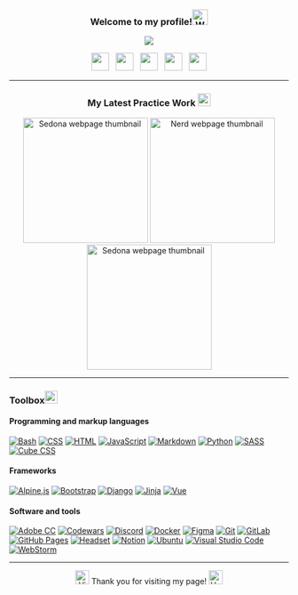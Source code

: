 <h3 align="center">Welcome to my profile!<img src="https://raw.githubusercontent.com/Tarikul-Islam-Anik/Animated-Fluent-Emojis/master/Emojis/Hand%20gestures/Waving%20Hand.png" alt="Waving Hand" width="28"></h3>

<!-- Typing SVG by DenverCoder1 - https://github.com/DenverCoder1/readme-typing-svg -->

<!-- <p align="center">
  <img src="https://readme-typing-svg.demolab.com?font=Fira+Code&size=17&pause=1000&center=true&vCenter=true&color=DEDEDE&background=0b0c10&width=235&lines=Front-end+web+developer;Design+experience+6y.;Always+learning" alt="Typing SVG">
 </p> -->
  
 <!-- Social icons section -->

 <p align="center">
   <a href="https://www.behance.net/dgherastovschi">
   <img src="https://www.codewars.com/users/gherbetto/badges/large" /></a>
 </p>
  
 <p align="center">
  <a href="www.linkedin.com/in/dmitrii-gherastovschi">
  <img width="32px" src="https://raw.githubusercontent.com/gauravghongde/social-icons/master/SVG/Color/LinkedIN.svg" /></a>
  &#8287;
<a href="https://join.slack.com/t/gherbettoslack/shared_invite/zt-1h78lj442-_c2xxgEi52jZCI5~EPmUQA">
  <img width="32px" src="https://raw.githubusercontent.com/gauravghongde/social-icons/master/SVG/Color/Slack.svg" /></a>
  &#8287;
<a href="https://gherbetto.t.me">
  <img width="32px" src="https://raw.githubusercontent.com/gauravghongde/social-icons/master/SVG/Color/Telegram.svg" /></a>
  &#8287;
<a href="https://discord.gg/qxbAhFaTRs">
  <img width="32px" src="https://raw.githubusercontent.com/gauravghongde/social-icons/master/SVG/Color/Discord.svg" /></a>
  &#8287;
<a href="https://www.behance.net/dgherastovschi">
  <img width="32px" src="https://raw.githubusercontent.com/gauravghongde/social-icons/master/SVG/Color/Behance.svg" /></a>
</p>  

<hr>

<h3 align="center">My Latest Practice Work <img src="https://raw.githubusercontent.com/Tarikul-Islam-Anik/Animated-Fluent-Emojis/master/Emojis/Objects/Hammer%20and%20Wrench.png" alt="Hammer and Wrench" width="23" height="23" /></h3>

<p align="center">
<a href="https://gherbetto.github.io/sedona"><img height="225px" alt="Sedona webpage thumbnail" src="https://user-images.githubusercontent.com/20890643/200444458-dd8007e2-bc0b-4d99-ada8-ff5b0c648896.png"></a>
<a href="https://gherbetto.github.io/nerds/"><img height="225px" alt="Nerd webpage thumbnail" src="https://user-images.githubusercontent.com/20890643/193714544-aaf0e157-7444-4ef2-9bfc-2775dce44af5.jpeg"></a>
<a href="https://gherbetto.github.io/sedona"><img height="225px" alt="Sedona webpage thumbnail" src="https://user-images.githubusercontent.com/20890643/193713167-3bea9807-2054-49a8-8248-7bdb5a685c79.jpeg"></a>
</p>

<hr>

<h3>Toolbox<img src="https://raw.githubusercontent.com/Tarikul-Islam-Anik/Animated-Fluent-Emojis/master/Emojis/Objects/Toolbox.png" alt="Toolbox" width="23" height="23" /></h3>

#### Programming and markup languages

<p>
    <a href="#"><img alt="Bash" src="https://img.shields.io/badge/Bash-121011.svg?logo=gnu-bash&logoColor=white"></a>
    <a href="https://github.com/search?q=user%3Agherbetto+language%3Acss&type=code"><img alt="CSS" src="https://img.shields.io/badge/CSS-1572B6.svg?logo=css3&logoColor=white"></a>
    <a href="https://github.com/search?q=user%3Agherbetto+language%3Ahtml&type=code"><img alt="HTML" src="https://img.shields.io/badge/HTML-E34F26.svg?logo=html5&logoColor=white"></a>
    <a href="https://github.com/search?q=user%3Agherbetto+language%3Ajavascript&type=code"><img alt="JavaScript" src="https://img.shields.io/badge/JavaScript-F7DF1E.svg?logo=javascript&logoColor=black"></a>
    <a href="https://github.com/search?q=user%3Agherbetto+language%3Amarkdown&type=code"><img alt="Markdown" src="https://img.shields.io/badge/Markdown-%23000000.svg?logo=markdown&logoColor=white"></a>
  <a href="https://github.com/search?q=user%3Agherbetto+language%3Amarkdown&type=code"><img alt="Python" src="https://img.shields.io/badge/Python-3670A0?logo=python&logoColor=ffdd54"></a>
    <a href="https://github.com/search?q=user%3Agherbetto+language%3Ascss&type=code"><img alt="SASS" src="https://img.shields.io/badge/SASS-hotpink.svg?logo=SASS&logoColor=white"></a>
    <a href="#"><img alt="Cube CSS" src="https://custom-icon-badges.demolab.com/badge/Cube CSS-white?logoColor=black&logo=cubecss"></a>
</p>

#### Frameworks

<p>
    <a href="#"><img alt="Alpine.js" src="https://custom-icon-badges.demolab.com/badge/Alpine.js-gray?logoColor=white&logo=Alpine.js"></a>
    <a href="#"><img alt="Bootstrap" src="https://img.shields.io/badge/Bootstrap-7952B3.svg?logo=bootstrap&logoColor=white"></a>
  <a href="#"><img alt="Django" src="https://img.shields.io/badge/django-%23092E20.svg?logo=django&logoColor=white"></a>
    <a href="#"><img alt="Jinja" src="https://img.shields.io/badge/Jinja-white.svg?logo=Jinja&logoColor=black"></a>
<!--     <a href="#"><img alt="React" src="https://img.shields.io/badge/React-20232a.svg?logo=react&logoColor=%2361DAFB"></a> -->
    <a href="#"><img alt="Vue" src="https://img.shields.io/badge/Vue.js-%2335495e.svg?logo=vuedotjs&logoColor=%234FC08D"></a>
</p>

<!-- 

    Badges that i used, thanks to this repo! https://github.com/Ileriayo/markdown-badges 
    also custom badge for the missing logos, was possible with https://custom-icon-badges.demolab.com/ by https://github.com/DenverCoder1

<a href="https://obsidian.md/"><img alt="Obsidian" src="https://custom-icon-badges.demolab.com/badge/Obsidian-7952B3?logoColor=white&logo=Obsidian"></a>
<a href="#"><img alt="Dark Reader" src="https://img.shields.io/badge/-Dark%20Reader-141E24?logo=dark-reader&logoColor=white"></a>
<a href="https://music.apple.com/profile/gherbetto"><img alt="Apple Music" src="https://img.shields.io/badge/Apple_Music-9933CC?logo=apple-music&logoColor=white"></a>
-->

#### Software and tools

<p>
    <a href="#"><img alt="Adobe CC" src="https://img.shields.io/badge/Adobe%20Creative%20Cloud-DA1F26.svg?logo=Adobe%20Creative%20Cloud&logoColor=white"></a>
    <a href="https://www.codewars.com/users/gherbetto"><img alt="Codewars" src="https://img.shields.io/badge/Codewars-B1361E?logo=codewars&logoColor=grey)"></a>
    <a href="#"><img alt="Discord" src="https://img.shields.io/badge/-Discord-5865F2.svg?logo=discord&logoColor=white"></a>
    <a href="#"><img alt="Docker" src="https://img.shields.io/badge/Docker-%230db7ed.svg?logo=docker&logoColor=white"></a>
    <a href="#"><img alt="Figma" src="https://img.shields.io/badge/Figma-%23F24E1E.svg?&logo=figma&logoColor=white"></a>
    <a href="#"><img alt="Git" src="https://img.shields.io/badge/Git-F05033.svg?logo=git&logoColor=white"></a>
    <a href="https://gitlab.com/gherbetto"><img alt="GitLab" src="https://img.shields.io/badge/GitLab-%23181717.svg?logo=gitlab&logoColor=white"></a>
    <a href="#"><img alt="GitHub Pages" src="https://img.shields.io/badge/GitHub%20Pages-327FC7.svg?logo=github&logoColor=white"></a>
    <a href="https://headsetapp.co/"><img alt="Headset" src="https://custom-icon-badges.demolab.com/badge/Headset-gray?logoColor=white&logo=Headset"></a>
    <a href="#"><img alt="Notion" src="https://img.shields.io/badge/Notion-010101.svg?logo=notion&logoColor=white"></a>
    <a href="#"><img alt="Ubuntu" src="https://img.shields.io/badge/Ubuntu-E95420?logo=ubuntu&logoColor=white"></a>
    <a href="#"><img alt="Visual Studio Code" src="https://img.shields.io/badge/Visual%20Studio%20Code-0078d7.svg?logo=visual-studio-code&logoColor=white"></a>  
    <a href="#"><img alt="WebStorm" src="https://img.shields.io/badge/WebStorm-143?logo=webstorm&logoColor=white&color=black"></a>
</p>

<hr>

<p align="center">
<img src="https://raw.githubusercontent.com/Tarikul-Islam-Anik/Animated-Fluent-Emojis/master/Emojis/Hand%20gestures/Victory%20Hand.png" alt="Victory Hand" width="25" height="25" />
  Thank you for visiting my page!
  <img src="https://raw.githubusercontent.com/Tarikul-Islam-Anik/Animated-Fluent-Emojis/master/Emojis/Hand%20gestures/Heart%20Hands.png" alt="Heart Hands" width="25" height="25" /> 
  </p>
